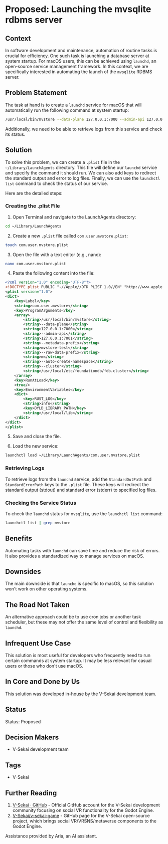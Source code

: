 # Proposed: Launching the mvsqlite rdbms server

## Context

In software development and maintenance, automation of routine tasks is crucial for efficiency. One such task is launching a database server at system startup. For macOS users, this can be achieved using `launchd`, an open-source service management framework. In this context, we are specifically interested in automating the launch of the `mvsqlite` RDBMS server.

## Problem Statement

The task at hand is to create a `launchd` service for macOS that will automatically run the following command at system startup:

```bash
/usr/local/bin/mvstore --data-plane 127.0.0.1:7000 --admin-api 127.0.0.1:7001 --metadata-prefix mvstore-test --raw-data-prefix m --auto-create-namespace --cluster /usr/local/etc/foundationdb/fdb.cluster
```

Additionally, we need to be able to retrieve logs from this service and check its status.

## Solution

To solve this problem, we can create a `.plist` file in the `~/Library/LaunchAgents` directory. This file will define our `launchd` service and specify the command it should run. We can also add keys to redirect the standard output and error to log files. Finally, we can use the `launchctl list` command to check the status of our service.

Here are the detailed steps:

### Creating the .plist File

1. Open Terminal and navigate to the LaunchAgents directory:

```bash
cd ~/Library/LaunchAgents
```

2. Create a new `.plist` file called `com.user.mvstore.plist`:

```bash
touch com.user.mvstore.plist
```

3. Open the file with a text editor (e.g., nano):

```bash
nano com.user.mvstore.plist
```

4. Paste the following content into the file:

```xml
<?xml version="1.0" encoding="UTF-8"?>
<!DOCTYPE plist PUBLIC "-//Apple//DTD PLIST 1.0//EN" "http://www.apple.com/DTDs/PropertyList-1.0.dtd">
<plist version="1.0">
<dict>
    <key>Label</key>
    <string>com.user.mvstore</string>
    <key>ProgramArguments</key>
    <array>
        <string>/usr/local/bin/mvstore</string>
        <string>--data-plane</string>
        <string>127.0.0.1:7000</string>
        <string>--admin-api</string>
        <string>127.0.0.1:7001</string>
        <string>--metadata-prefix</string>
        <string>mvstore-test</string>
        <string>--raw-data-prefix</string>
        <string>m</string>
        <string>--auto-create-namespace</string>
        <string>--cluster</string>
        <string>/usr/local/etc/foundationdb/fdb.cluster</string>
    </array>
    <key>RunAtLoad</key>
    <true/>
    <key>EnvironmentVariables</key>
    <dict>
        <key>RUST_LOG</key>
        <string>info</string>
        <key>DYLD_LIBRARY_PATH</key>
        <string>/usr/local/lib</string>
    </dict>
</dict>
</plist>
```

5. Save and close the file.

6. Load the new service:

```bash
launchctl load ~/Library/LaunchAgents/com.user.mvstore.plist
```

### Retrieving Logs

To retrieve logs from the `launchd` service, add the `StandardOutPath` and `StandardErrorPath` keys to the `.plist` file. These keys will redirect the standard output (stdout) and standard error (stderr) to specified log files.

### Checking the Service Status

To check the `launchd` status for `mvsqlite`, use the `launchctl list` command:

```bash
launchctl list | grep mvstore
```

## Benefits

Automating tasks with `launchd` can save time and reduce the risk of errors. It also provides a standardized way to manage services on macOS.

## Downsides

The main downside is that `launchd` is specific to macOS, so this solution won't work on other operating systems.

## The Road Not Taken

An alternative approach could be to use cron jobs or another task scheduler, but these may not offer the same level of control and flexibility as `launchd`.

## Infrequent Use Case

This solution is most useful for developers who frequently need to run certain commands at system startup. It may be less relevant for casual users or those who don't use macOS.

## In Core and Done by Us

This solution was developed in-house by the V-Sekai development team.

## Status

Status: Proposed

## Decision Makers

- V-Sekai development team

## Tags

- V-Sekai

## Further Reading

1. [V-Sekai · GitHub](https://github.com/v-sekai) - Official GitHub account for the V-Sekai development community focusing on social VR functionality for the Godot Engine.
2. [V-Sekai/v-sekai-game](https://github.com/v-sekai/v-sekai-game) - GitHub page for the V-Sekai open-source project, which brings social VR/VRSNS/metaverse components to the Godot Engine.

Assistance provided by Aria, an AI assistant.
